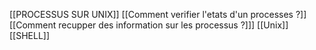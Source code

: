 [[PROCESSUS SUR UNIX]] [[Comment verifier l'etats d'un processes ?]] [[Comment recupper des information sur les processus ?]]] [[Unix]] [[SHELL]]